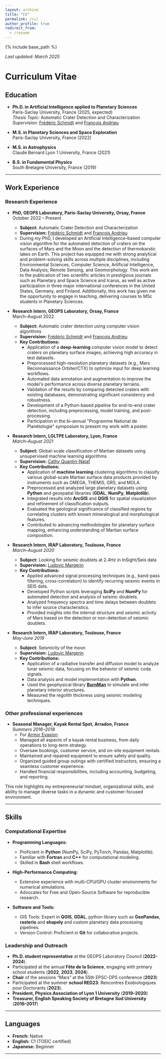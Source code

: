 ```yaml
---
layout: archive
title: "CV"
permalink: /cv/
author_profile: true
redirect_from:
  - /resume
---
```


{% include base_path %}

*Last updated: March 2025*

# Curriculum Vitae  

## Education
- **Ph.D. in Artificial Intelligence applied to Planetary Sciences**  
  Paris-Saclay University, France (2025, expected)  
  *Thesis Topic:* Automatic Crater Detection and Characterization
  *Supervision:* [Frédéric Schmidt](https://fredericschmidt.github.io) and [François Andrieu](https://www.insu.cnrs.fr/fr/personne/francois-andrieu)

- **M.S. in Planetary Sciences and Space Exploration**  
  Paris-Saclay University, France (2022)  

- **M.S. in Astrophysics**  
  Claude Bernard Lyon 1 University, France (2021)  

- **B.S. in Fundamental Physics**  
  South Bretagne University, France (2019)  
    

---

## Work Experience

### Research Experience

- **PhD, GEOPS Laboratory, Paris-Saclay University, Orsay, France**  
  October 2022 – Present  
  - **Subject:** Automatic Crater Detection and Characterization
  - **Supervision:** [Frédéric Schmidt](https://fredericschmidt.github.io) and [François Andrieu](https://www.insu.cnrs.fr/fr/personne/francois-andrieu)
  - During my PhD, I developed an Artificial Intelligence-based computer vision algorithm for the automated detection of craters on the surfaces of Mars and the Moon and the detection of thermokarstic lakes on Earth. This project has equipped me with strong analytical and problem-solving skills across multiple disciplines, including Environmental Sciences, Computer Science, Artificial Intelligence, Data Analysis, Remote Sensing, and Geomorphology. This work aim to the publication of two scientific articles in prestigious journals such as Planetary and Space Science and Icarus, as well as active participation in three major international conferences in the United States, Germany, and Finland. Additionally, this work has given me the opportunity to engage in teaching, delivering courses to MSc students in Planetary Sciences.

- **Research Intern, GEOPS Laboratory, Orsay, France**  
  March–August 2022  
  - **Subject:** Automatic crater detection using computer vision algorithms
  - **Supervision:** [Frédéric Schmidt](https://fredericschmidt.github.io) and [François Andrieu](https://www.insu.cnrs.fr/fr/personne/francois-andrieu)
  - **Key Contributions:**
    - Application of a **deep-learning** computer vision model to detect craters on planetary surface images, achieving high accuracy in test datasets.  
    - Preprocessed high-resolution planetary datasets (e.g., Mars Reconnaissance Orbiter/CTX) to optimize input for deep learning workflows.  
    - Automated data annotation and augmentation to improve the model's performance across diverse planetary terrains.  
    - Validation of the results by comparing detected craters with existing databases, demonstrating significant consistency and robustness.  
    - Development of a Python-based pipeline for end-to-end crater detection, including preprocessing, model training, and post-processing. 
    - Participation in the bi-annual "Programme National de Planétologie" symposium to present my work with a poster.
   
    

- **Research Intern, LGLTPE Laboratory, Lyon, France**  
  *March–August 2021*  
  - **Subject:** Global-scale classification of Martian datasets using unsupervised machine learning algorithms  
  - **Supervision:** [Cathy Quantin-Nataf](https://eplanets.univ-lyon1.fr/equipe/permanents/cathy-quantin/)  
  - **Key Contributions:**  
    - Application of **machine learning** clustering algorithms to classify various global-scale Martian surface data products provided by instruments such as OMEGA, THEMIS, GRS, and MOLA. 
    - Preprocessed and analyzed large planetary datasets using **Python** and geospatial libraries (**GDAL**, **NumPy**, **Matplotlib**). 
    - Integrated results into **ArcGIS** and **QGIS** for spatial visualization and refinement of classification outputs.  
    - Evaluated the geological significance of classified regions by correlating clusters with known mineralogical and morphological features.  
    - Contributed to advancing methodologies for planetary surface mapping, enhancing understanding of Martian surface composition.  

 
- **Research Intern, IRAP Laboratory, Toulouse, France**  
  *March–August 2020*  
  - **Subject:** Looking for seismic doublets at 2.4Hz in InSight/Seis data
  - **Supervision:** [Ludovic Margerin](https://doctorat.univ-toulouse.fr/as/ed/detailResp.pl?resp=14231&site=EDT&ed=178)
  - **Key Contributions:**
    - Applied advanced signal processing techniques (e.g., band-pass filtering, cross-correlation) to identify recurring seismic events in SEIS data.  
    - Developed Python scripts leveraging **SciPy** and **NumPy** for automated detection and analysis of seismic doublets.  
    - Analyzed frequency spectra and time delays between doublets to infer source characteristics.  
    - Provided insights into the internal structure and seismic activity of Mars based on the detection or non-detection of seismic doublets.  

- **Research Intern, IRAP Laboratory, Toulouse, France**  
  *May-June 2019*  
  - **Subject:** Seismicity of the moon
  - **Supervision:** [Ludovic Margerin](https://doctorat.univ-toulouse.fr/as/ed/detailResp.pl?resp=14231&site=EDT&ed=178)
  - **Key Contributions:**
    - Application of a radiative transfer and diffusion model to analyze lunar seismic data, focusing on the behavior of seismic coda signals.  
    - Data analysis and model implementation with **Python**.  
    - Used the geophysical library [**BurnMan**](https://github.com/geodynamics/burnman) to simulate and infer planetary interior structures.  
    - Measured the regolith thickness using seismic modeling techniques.  
  

### Other professional experiences 
- **Seasonal Manager, Kayak Rental Spot, Arradon, France**  
   *Summers 2016–2018*
    - For [Armor Evasion](https://www.armorevasion.com).  
    - Managed all aspects of a kayak rental business, from daily operations to long-term strategy.  
    - Oversaw bookings, customer service, and on-site equipment rentals.  
    - Maintained and repaired equipment to ensure safety and quality.  
    - Organized guided group outings with certified instructors, ensuring a seamless customer experience.  
    - Handled financial responsibilities, including accounting, budgeting, and reporting.  

This role highlights my entrepreneurial mindset, organizational skills, and ability to manage diverse tasks in a dynamic and customer-focused environment.
  
---

## Skills

### Computational Expertise

- **Programming Languages:**  
  - Proficient in **Python** (NumPy, SciPy, PyTorch, Pandas, Matplotlib).  
  - Familiar with **Fortran** and **C++** for computational modeling.  
  - Skilled in **Bash** shell workflows.  

- **High-Performance Computing:**  
  - Extensive experience with multi-CPU/GPU cluster environments for numerical simulations.  
  - Advocates for Free and Open-Source Software for reproducible research.  

- **Software and Tools:**  
  - GIS Tools: Expert in **QGIS**, **GDAL**, python library such as **GeoPandas**, **rasterio** and **shapely** and custom planetary data processing pipelines.  
  - Version Control: Proficient in **Git** for collaborative projects.  

### Leadership and Outreach

- **Ph.D. student representative** at the GEOPS Laboratory Council (**2022-2024**).
- Participated at the annual **Fête de la Science**, engaging with primary school students (**2022**, **2023**, **2024**). 
- **Chair** of the sessions “Mars” at the 55th EPSC-DPS conference (**2023**)
- Participated at the summer **school RED23**: Rencontres Exobiologiques pour Doctorants (**2023**).
- **President, Physics Association of Lyon 1 University** (**2019–2020**)  
- **Treasurer, English Speaking Society of Bretagne Sud University** (**2016–2017**)  

---

## Languages
- **French:** Native  
- **English:** C1 (TOEIC certified)  
- **Japanese:** Beginner
  
---


